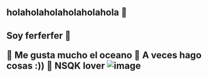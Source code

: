 ## holaholaholaholaholahola 🦐
<h2> Soy ferferfer 🦭

   🪸 Me gusta mucho el oceano
   🦈 A veces hago cosas :)) 
   🎣 NSQK lover
   ![image](https://github.com/user-attachments/assets/978474a6-b0d7-44d0-bd65-8e8fa33b7cab)


   
<!--

**fertanilo/fertanilo** is a ✨ _special_ ✨ repository because its `README.md` (this file) appears on your GitHub profile.

Here are some ideas to get you started:

- 🌱 I’m currently learning ...
- 👯 I’m looking to collaborate on ...
- 🤔 I’m looking for help with ...
- 💬 Ask me about ...
- 📫 How to reach me: ...
- 😄 Pronouns: ...
- ⚡ Fun fact: ...
-->
